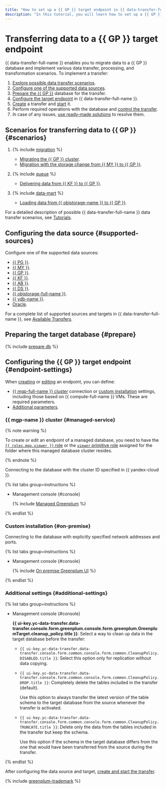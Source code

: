 ```yaml
---
title: "How to set up a {{ GP }} target endpoint in {{ data-transfer-full-name }}"
description: "In this tutorial, you will learn how to set up a {{ GP }} target endpoint in {{ data-transfer-full-name }}."
---
```

# Transferring data to a {{ GP }} target endpoint


{{ data-transfer-full-name }} enables you to migrate data to a {{ GP }} database and implement various data transfer, processing, and transformation scenarios. To implement a transfer:

1. [Explore possible data transfer scenarios](#scenarios).
1. [Configure one of the supported data sources](#supported-sources).
1. [Prepare the {{ GP }}](#prepare) database for the transfer.
1. [Configure the target endpoint](#endpoint-settings) in {{ data-transfer-full-name }}.
1. [Create](../../transfer.md#create) a transfer and [start](../../transfer.md#activate) it.
1. Perform required operations with the database and [control the transfer](../../monitoring.md).
1. In case of any issues, [use ready-made solutions](../../../troubleshooting/index.md) to resolve them.

## Scenarios for transferring data to {{ GP }} {#scenarios}

1. {% include [migration](../../../../_includes/data-transfer/scenario-captions/migration.md) %}

   * [Migrating the {{ GP }} cluster](../../../tutorials/managed-greenplum.md).
   * [Migration with the storage change from {{ MY }} to {{ GP }}](../../../tutorials/mmy-to-mgp.md).

1. {% include [queue](../../../../_includes/data-transfer/scenario-captions/queue.md) %}
   * [Delivering data from {{ KF }} to {{ GP }}](../../../tutorials/managed-kafka-to-greenplum.md).

1. {% include [data-mart](../../../../_includes/data-transfer/scenario-captions/data-mart.md) %}

   * [Loading data from {{ objstorage-name }} to {{ GP }}](../../../tutorials/object-storage-to-greenplum.md).

For a detailed description of possible {{ data-transfer-full-name }} data transfer scenarios, see [Tutorials](../../../tutorials/index.md).

## Configuring the data source {#supported-sources}

Configure one of the supported data sources:

* [{{ PG }}](../source/postgresql.md).
* [{{ MY }}](../source/mysql.md).
* [{{ GP }}](../source/greenplum.md).
* [{{ KF }}](../source/kafka.md).
* [{{ AB }}](../../../transfer-matrix.md#airbyte).
* [{{ DS }}](../source/data-streams.md).
* [{{ objstorage-full-name }}](../source/object-storage.md).
* [{{ ydb-name }}](../source/ydb.md).
* [Oracle](../source/oracle.md).

For a complete list of supported sources and targets in {{ data-transfer-full-name }}, see [Available Transfers](../../../transfer-matrix.md).

## Preparing the target database {#prepare}

{% include [prepare db](../../../../_includes/data-transfer/endpoints/targets/greenplum-prepare.md) %}

## Configuring the {{ GP }} target endpoint {#endpoint-settings}

When [creating](../index.md#create) or [editing](../index.md#update) an endpoint, you can define:

* [{{ mgp-full-name }} cluster](#managed-service) connection or [custom installation](#on-premise) settings, including those based on {{ compute-full-name }} VMs. These are required parameters.
* [Additional parameters](#additional-settings).


### {{ mgp-name }} cluster {#managed-service}


{% note warning %}

To create or edit an endpoint of a managed database, you need to have the [`{{ roles.mgp.viewer }}` role](../../../../managed-greenplum/security/index.md#mgp-viewer) or the [`viewer` primitive role](../../../../iam/roles-reference.md#viewer) assigned for the folder where this managed database cluster resides.

{% endnote %}


Connecting to the database with the cluster ID specified in {{ yandex-cloud }}.

{% list tabs group=instructions %}

- Management console {#console}

   {% include [Managed Greenplum](../../../../_includes/data-transfer/necessary-settings/ui/managed-greenplum.md) %}

{% endlist %}


### Custom installation {#on-premise}

Connecting to the database with explicitly specified network addresses and ports.

{% list tabs group=instructions %}

- Management console {#console}

   {% include [On premise Greenplum UI](../../../../_includes/data-transfer/necessary-settings/ui/on-premise-greenplum.md) %}

{% endlist %}

### Additional settings {#additional-settings}

{% list tabs group=instructions %}

- Management console {#console}

   **{{ ui-key.yc-data-transfer.data-transfer.console.form.greenplum.console.form.greenplum.GreenplumTarget.cleanup_policy.title }}**: Select a way to clean up data in the target database before the transfer:

   * `{{ ui-key.yc-data-transfer.data-transfer.console.form.common.console.form.common.CleanupPolicy.DISABLED.title }}`: Select this option only for replication without data copying.

   * `{{ ui-key.yc-data-transfer.data-transfer.console.form.common.console.form.common.CleanupPolicy.DROP.title }}`: Completely delete the tables included in the transfer (default).

      Use this option to always transfer the latest version of the table schema to the target database from the source whenever the transfer is activated.

   * `{{ ui-key.yc-data-transfer.data-transfer.console.form.common.console.form.common.CleanupPolicy.TRUNCATE.title }}`: Delete only the data from the tables included in the transfer but keep the schema.

      Use this option if the schema in the target database differs from the one that would have been transferred from the source during the transfer.

{% endlist %}

After configuring the data source and target, [create and start the transfer](../../transfer.md#create).

{% include [greenplum-trademark](../../../../_includes/mdb/mgp/trademark.md) %}
